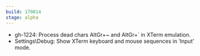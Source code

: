 ```yaml
---
build: 170814
stage: alpha
---
```


* gh-1224: Process dead chars AltGr+~ and AltGr+` in XTerm emulation.
* Settings\Debug: Show XTerm keyboard and mouse sequences in ‘Input’ mode.

